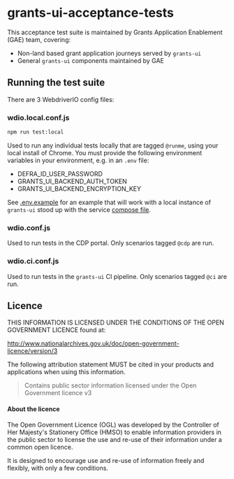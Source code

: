 # grants-ui-acceptance-tests

This acceptance test suite is maintained by Grants Application Enablement (GAE) team, covering:

- Non-land based grant application journeys served by `grants-ui`
- General `grants-ui` components maintained by GAE

## Running the test suite

There are 3 WebdriverIO config files:

### wdio.local.conf.js

```bash
npm run test:local
```

Used to run any individual tests locally that are tagged `@runme`, using your local install of Chrome. You must provide the following environment variables in your environment, e.g. in an `.env` file:

- DEFRA_ID_USER_PASSWORD
- GRANTS_UI_BACKEND_AUTH_TOKEN
- GRANTS_UI_BACKEND_ENCRYPTION_KEY

See [.env.example](.env.example) for an example that will work with a local instance of `grants-ui` stood up with the service [compose file](https://github.com/DEFRA/grants-ui/blob/main/compose.yml).

### wdio.conf.js

Used to run tests in the CDP portal. Only scenarios tagged `@cdp` are run.

### wdio.ci.conf.js

Used to run tests in the `grants-ui` CI pipeline. Only scenarios tagged `@ci` are run.

## Licence

THIS INFORMATION IS LICENSED UNDER THE CONDITIONS OF THE OPEN GOVERNMENT LICENCE found at:

<http://www.nationalarchives.gov.uk/doc/open-government-licence/version/3>

The following attribution statement MUST be cited in your products and applications when using this information.

> Contains public sector information licensed under the Open Government licence v3

#### About the licence

The Open Government Licence (OGL) was developed by the Controller of Her Majesty's Stationery Office (HMSO) to enable
information providers in the public sector to license the use and re-use of their information under a common open
licence.

It is designed to encourage use and re-use of information freely and flexibly, with only a few conditions.
